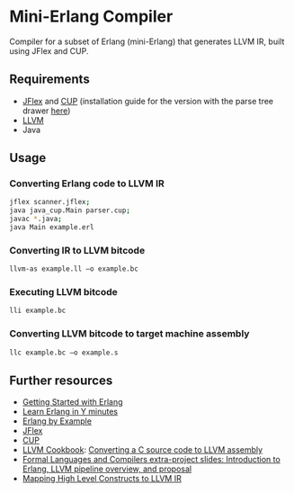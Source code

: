 # Mini-Erlang Compiler
Compiler for a subset of Erlang (mini-Erlang) that generates LLVM IR, built using JFlex and CUP.

## Requirements
* [JFlex](https://jflex.de/) and [CUP](http://www2.cs.tum.edu/projects/cup/) (installation guide for the version with the parse tree drawer [here](https://www.skenz.it/compilers/install_linux_bash))
* [LLVM](https://llvm.org/docs/)
* Java


## Usage

### Converting Erlang code to LLVM IR

```bash
jflex scanner.jflex;
java java_cup.Main parser.cup;
javac *.java;
java Main example.erl
```

### Converting IR to LLVM bitcode

```bash
llvm-as example.ll –o example.bc
```

### Executing LLVM bitcode

```bash
lli example.bc
```

### Converting LLVM bitcode to target machine assembly

```bash
llc example.bc –o example.s
```

## Further resources

* [Getting Started with Erlang](https://erlang.org/doc/getting_started/intro.html)
* [Learn Erlang in Y minutes](https://learnxinyminutes.com/docs/erlang/)
* [Erlang by Example](https://erlangbyexample.org/)
* [JFlex](https://jflex.de/)
* [CUP](http://www2.cs.tum.edu/projects/cup/)
* [LLVM Cookbook](https://subscription.packtpub.com/book/application_development/9781785285981): [Converting a C source code to LLVM assembly](https://subscription.packtpub.com/book/application_development/9781785285981/1/ch01lvl1sec12/-converting-a-c-source-code-to-llvm-assembly)
* [Formal Languages and Compilers extra-project slides: Introduction to Erlang, LLVM pipeline overview, and proposal](https://slides.com/enricocarraro/erlang)
* [Mapping High Level Constructs to LLVM IR](https://mapping-high-level-constructs-to-llvm-ir.readthedocs.io/)
